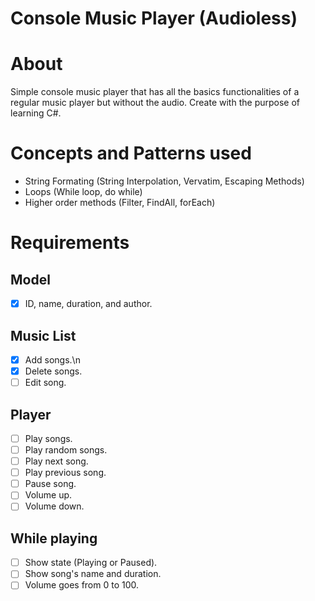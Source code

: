 # Console Music Player (Audioless)

# About

Simple console music player that has all the basics functionalities of a regular music player but without the audio. Create with the purpose of learning C#.

# Concepts and Patterns used

* String Formating (String Interpolation, Vervatim, Escaping Methods)
* Loops (While loop, do while)
* Higher order methods (Filter, FindAll, forEach)

# Requirements

## Model

- [x] ID, name, duration, and author.

## Music List

- [x] Add songs.\n
- [x] Delete songs.
- [ ] Edit song.

## Player

- [ ] Play songs.
- [ ] Play random songs.
- [ ] Play next song.
- [ ] Play previous song.
- [ ] Pause song.
- [ ] Volume up.
- [ ] Volume down.

## While playing

- [ ] Show state (Playing or Paused).
- [ ] Show song's name and duration.
- [ ] Volume goes from 0 to 100.